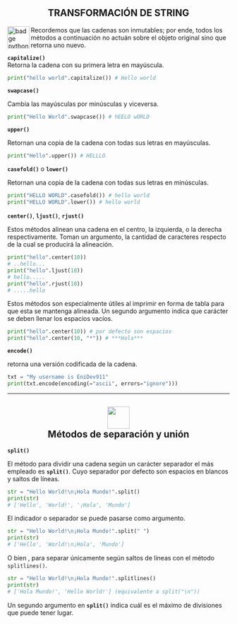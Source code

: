 <h2 align="center">TRANSFORMACIÓN DE STRING</h2>

<img src="https://badges.aleen42.com/src/python.svg" alt="badge python" height="50" align="left">

Recordemos que las cadenas son inmutables; por ende, todos los métodos a continuación no actuán sobre el objeto original sino que retorna uno nuevo.  

**`capitalize()`**  
Retorna la cadena con su primera letra en mayúscula.

```py
print("hello world".capitalize()) # Hello world
```

**`swapcase()`**  

Cambia las mayúsculas por minúsculas y viceversa.  

```py
print("Hello World".swapcase()) # hEELO wORLD
```

**`upper()`**  

Retornan una copia de la cadena con todas sus letras en mayúsculas.  

```py
print("Hello".upper()) # HELLLO
```

**`casefold()`** o **`lower()`**  

Retornan una copia de la cadena con todas sus letras en minúsculas.  

```py
print("HELLO WORLD".casefold()) # hello world
print("HELLO WORLD".lower()) # hello world
```

**`center()`**, **`ljust()`**, **`rjust()`**  

Estos métodos alinean una cadena en el centro, la izquierda, o la derecha respectivamente. Toman un argumento, la cantidad de caracteres respecto de la cual se producirá la alineación.   

```py
print("hello".center(10))
# ..hello...
print("hello".ljust(10))
# hello.....
print("hello".rjust(10))
# .....hello
```

Estos métodos son especialmente útiles al imprimir en forma de tabla para que esta se mantenga alineada. Un segundo argumento indica que carácter se deben llenar los espacios vacíos.  

```py
print("hello".center(10)) # por defecto son espacios
print("hello".center(10, "*")) # ***Hola***
```

**`encode()`**  

retorna una versión codificada de la cadena.  

```py
txt = "My username is EniDev911"
print(txt.encode(encoding(="ascii", errors="ignore")))  
```

---

<h2 align="center">
<img height="50" src="https://badges.aleen42.com/src/python.svg"><br>
Métodos de separación y unión
</h2> 


**`split()`**

El método para dividir una cadena según un carácter separador el más empleado es **`split()`**. Cuyo separador por defecto son espacios en blancos y saltos de líneas.  

```py
str = "Hello World!\n¡Hola Mundo!".split()
print(str)
# ['Hello', 'World!', '¡Hola', 'Mundo']
```

El indicador o separador se puede pasarse  como argumento.  

```py
str = "Hello World!\n¡Hola Mundo!".split(" ")
print(str)
# ['Hello', 'World!\n¡Hola', 'Mundo']
```
O bien , para separar únicamente según saltos de líneas con el método `splitlines()`.  

```py
str = "Hello World!\n¡Hola Mundo!".splitlines()
print(str)
# ['Hola Mundo!', 'Hello World!'] (equivalente a split("\n"))
```

Un segundo argumento en **`split()`** indica cuál es el máximo de divisiones que puede tener lugar.
